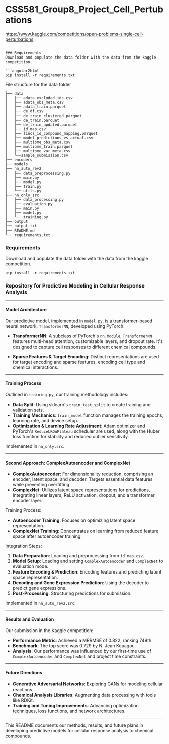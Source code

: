# CSS581_Group8_Project_Cell_Pertubations

https://www.kaggle.com/competitions/open-problems-single-cell-perturbations

```

### Requirements 
Download and populate the data folder with the data from the kaggle competition.

```angular2html
pip install -r requirements.txt
```

File structure for the data folder

```
├── data
│   ├── adata_excluded_ids.csv
│   ├── adata_obs_meta.csv
│   ├── adata_train.parquet
│   ├── de_df.csv
│   ├── de_train_clustered.parquet
│   ├── de_train.parquet
│   ├── de_train_updated.parquet
│   ├── id_map.csv
│   ├── lincs_id_compound_mapping.parquet
│   ├── model_predictions_vs_actual.csv
│   ├── multiome_obs_meta.csv
│   ├── multiome_train.parquet
│   ├── multiome_var_meta.csv
│   └──sample_submission.csv
├── encoders
├── models
├── nn_auto_rev2
│   ├── data_preprocessing.py
│   ├── main.py
│   ├── model.py
│   ├── train.py
│   └── utils.py
├── nn_only_src
│   ├── data_processing.py
│   ├── evaluation.py
│   ├── main.py
│   ├── model.py
│   └── training.py
├── output
├── output.txt
├── README.md
└── requirements.txt

```

### Requirements 
Download and populate the data folder with the data from the kaggle competition.

```angular2html
pip install -r requirements.txt
```

### Repository for Predictive Modeling in Cellular Response Analysis

---

#### Model Architecture

Our predictive model, implemented in `model.py`, is a transformer-based neural network, `TransformerNN`, developed using PyTorch.

- **TransformerNN**: A subclass of PyTorch's `nn.Module`, `TransformerNN` features multi-head attention, customizable layers, and dropout rate. It's designed to capture cell responses to different chemical compounds.

- **Sparse Features & Target Encoding**: Distinct representations are used for target encoding and sparse features, encoding cell type and chemical interactions.

---

#### Training Process

Outlined in `training.py`, our training methodology includes:

- **Data Split**: Using sklearn's `train_test_split` to create training and validation sets.
- **Training Mechanics**: `train_model` function manages the training epochs, learning rate, and device setup.
- **Optimization & Learning Rate Adjustment**: Adam optimizer and PyTorch's `ReduceLROnPlateau` scheduler are used, along with the Huber loss function for stability and reduced outlier sensitivity.

Implemented in `nn_only.src`.

---

#### Second Approach: ComplexAutoencoder and ComplexNet

- **ComplexAutoencoder**: For dimensionality reduction, comprising an encoder, latent space, and decoder. Targets essential data features while preventing overfitting.
- **ComplexNet**: Utilizes latent space representations for predictions, integrating linear layers, ReLU activation, dropout, and a transformer encoder layer.

Training Process:

- **Autoencoder Training**: Focuses on optimizing latent space representation.
- **ComplexNet Training**: Concentrates on learning from reduced feature space after autoencoder training.

Integration Steps:

1. **Data Preparation**: Loading and preprocessing from `id_map.csv`.
2. **Model Setup**: Loading and setting `ComplexAutoencoder` and `ComplexNet` to evaluation mode.
3. **Feature Encoding & Prediction**: Encoding features and predicting latent space representation.
4. **Decoding and Gene Expression Prediction**: Using the decoder to predict gene expressions.
5. **Post-Processing**: Structuring predictions for submission.

Implemented in `nn_auto_rev2.src`.

---

#### Results and Evaluation

Our submission in the Kaggle competition:

- **Performance Metric**: Achieved a MRRMSE of 0.822, ranking 749th.
- **Benchmark**: The top score was 0.729 by N. Jean Kouagou.
- **Analysis**: Our performance was influenced by our first-time use of `ComplexAutoencoder` and `ComplexNet` and project time constraints.

---

#### Future Directions

- **Generative Adversarial Networks**: Exploring GANs for modeling cellular reactions.
- **Chemical Analysis Libraries**: Augmenting data processing with tools like RDKit.
- **Training and Tuning Improvements**: Advancing optimization techniques, loss functions, and network architectures.

---

This README documents our methods, results, and future plans in developing predictive models for cellular response analysis to chemical compounds.



